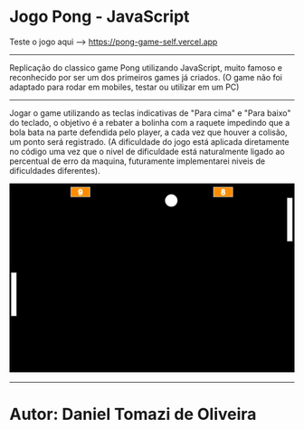 # Jogo Pong - JavaScript
Teste o jogo aqui --> https://pong-game-self.vercel.app
*********
Replicação do classico game Pong utilizando JavaScript, muito famoso e reconhecido por ser um dos primeiros games já criados.
(O game não foi adaptado para rodar em mobiles, testar ou utilizar em um PC)
************************************************************************************************************************************************************************************
Jogar o game utilizando as teclas indicativas de "Para cima" e "Para baixo" do teclado, o objetivo é a rebater a bolinha com a raquete impedindo que a bola bata na parte defendida pelo player, a cada vez que houver a colisão, um ponto será registrado. (A dificuldade do jogo está aplicada diretamente no código uma vez que o nivel de dificuldade está naturalmente ligado ao percentual de erro da maquina, futuramente implementarei niveis de dificuldades diferentes).

![ImagemDoJogo](https://github.com/DanielTomazi/Pong_Game/blob/main/Jogo%20Pong%20-%20Demonstrativo.png)
************************************************************************************************************************************************************************************
# Autor: Daniel Tomazi de Oliveira
